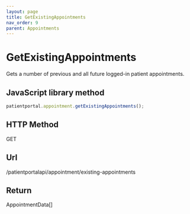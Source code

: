 ```yaml
---
layout: page
title: GetExistingAppointments
nav_order: 9
parent: Appointments
---
```


# GetExistingAppointments

Gets a number of previous and all future logged-in patient appointments.

## JavaScript library method

```javascript
patientportal.appointment.getExistingAppointments();
```

## HTTP Method

GET

## ****Url****

/patientportalapi/appointment/existing-appointments

## Return

AppointmentData\[\]
